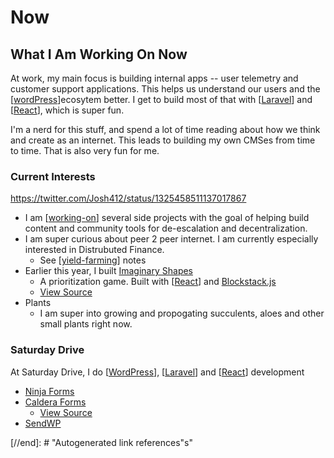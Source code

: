 # Now

## What I Am Working On Now

At work, my main focus is building internal apps -- user telemetry and customer support applications. This helps us understand our users and the [[wordPress]]ecosytem better. I get to build most of that with [[Laravel]] and [[React]], which is super fun.

I'm a nerd for this stuff, and spend a lot of time reading about how we think and create as an internet. This leads to building my own CMSes from time to time. That is also very fun for me.

### Current Interests

https://twitter.com/Josh412/status/1325458511137017867

- I am [[working-on]] several side projects with the goal of helping build content and community tools for de-escalation and decentralization.
- I am super curious about peer 2 peer internet. I am currently especially interested in Distrubuted Finance.
  - See [[yield-farming]] notes
- Earlier this year, I built [Imaginary Shapes](https://imaginaryshapes.com)
  - A prioritization game. Built with [[React]] and [Blockstack.js](https://blockstatck.js)
  - [View Source](https://github.com/Shelob9/imaginary-shapes)
- Plants
  - I am super into growing and propogating succulents, aloes and other small plants right now.

### Saturday Drive

At Saturday Drive, I do [[WordPress]], [[Laravel]] and [[React]] development

- [Ninja Forms](https://ninjaforms.com)
- [Caldera Forms](https://calderaforms.com)
  - [View Source](https://github.com/calderawp/caldera-forms)
- [SendWP](https://sendwp.com)

[//begin]: # "Autogenerated link references for markdown compatibility"
[Laravel]: laravel "Laravel"
[React]: react "React"
[working-on]: working-on "What I'm Working On"
[yield-farming]: yield-farming "Yield Farming"
[WordPress]: wordpress "WordPress"
[//end]: # "Autogenerated link references"s"

